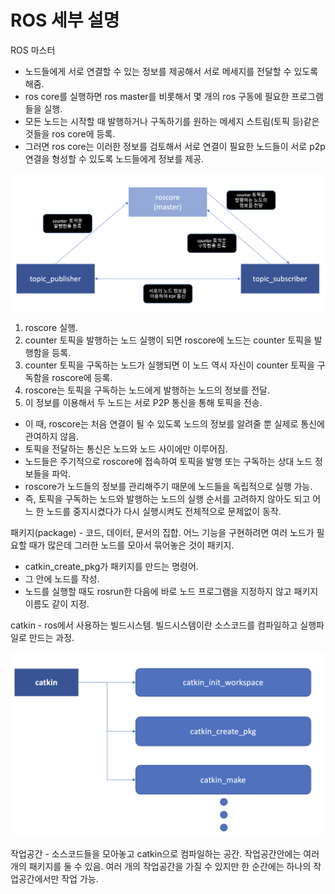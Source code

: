 ROS 세부 설명
===========

ROS 마스터
  - 노드들에게 서로 연결할 수 있는 정보를 제공해서 서로 메세지를 전달할 수 있도록 해줌.
  - ros core를 실행하면 ros master를 비롯해서 몇 개의 ros 구동에 필요한 프로그램들을 실행.
  - 모든 노드는 시작할 때 발행하거나 구독하기를 원하는 메세지 스트림(토픽 등)같은 것들을 ros core에 등록.
  - 그러면 ros core는 이러한 정보를 검토해서 서로 연결이 필요한 노드들이 서로 p2p 연결을 형성할 수 있도록 노드들에게 정보를 제공.

<p align="center"><img src = "./images/roscore.png" width = "800"  title = "roscore"></p>

1. roscore 실행.
2. counter 토픽을 발행하는 노드 실행이 되면 roscore에 노드는 counter 토픽을 발행함을 등록. 
3. counter 토픽을 구독하는 노드가 실행되면 이 노드 역시 자신이 counter 토픽을 구독함을 roscore에 등록.
4. roscore는 토픽을 구독하는 노드에게 발행하는 노드의 정보를 전달.
5. 이 정보를 이용해서 두 노드는 서로 P2P 통신을 통해 토픽을 전송.
  - 이 때, roscore는 처음 연결이 될 수 있도록 노드의 정보를 알려줄 뿐 실제로 통신에 관여하지 않음.
  - 토픽을 전달하는 통신은 노드와 노드 사이에만 이루어짐.
  - 노드들은 주기적으로 roscore에 접속하여 토픽을 발행 또는 구독하는 상대 노드 정보들을 파악.
  - roscore가 노드들의 정보를 관리해주기 때문에 노드들을 독립적으로 실행 가능.
  - 즉, 토픽을 구독하는 노드와 발행하는 노드의 실행 순서를 고려하지 않아도 되고 어느 한 노드를 중지시켰다가 다시 실행시켜도 전체적으로 문제없이 동작.



패키지(package) - 코드, 데이터, 문서의 집합. 어느 기능을 구현하려면 여러 노드가 필요할 때가 많은데 그러한 노드를 모아서 묶어놓은 것이 패키지.
- catkin_create_pkg가 패키지를 만드는 명령어.
- 그 안에 노드를 작성.
- 노드를 실행할 때도 rosrun한 다음에 바로 노드 프로그램을 지정하지 않고 패키지 이름도 같이 지정.


catkin - ros에서 사용하는 빌드시스템. 빌드시스템이란 소스코드를 컴파일하고 실행파일로 만드는 과정.

<p align="center"><img src = "./images/catkin.png" width = "800"  title = "catkin"></p>

작업공간 - 소스코드들을 모아놓고 catkin으로 컴파일하는 공간.
작업공간안에는 여러 개의 패키지를 둘 수 있음. 여러 개의 작업공간을 가질 수 있지만 한 순간에는 하나의 작업공간에서만 작업 가능.
